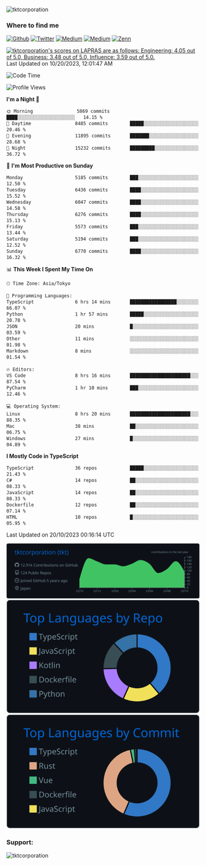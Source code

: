 <p align="left"> <img src="https://komarev.com/ghpvc/?username=tktcorporation&label=Profile%20views&color=0e75b6&style=flat" alt="tktcorporation" /> </p>

<h3>Where to find me</h3>
<p>
<a href="https://github.com/tktcorporation" target="_blank"><img alt="Github" src="https://img.shields.io/badge/GitHub-%2312100E.svg?&style=for-the-badge&logo=Github&logoColor=white" /></a>
<a href="https://twitter.com/tktcorporation" target="_blank"><img alt="Twitter" src="https://img.shields.io/badge/twitter-%231DA1F2.svg?&style=for-the-badge&logo=twitter&logoColor=white" /></a>
<a href="https://www.linkedin.com/in/tktcorporation" target="_blank"><img alt="Medium" src="https://img.shields.io/badge/linkdin-0a66c2.svg?&style=for-the-badge&logo=linkedin&logoColor=white" /></a>
<a href="https://qiita.com/tktcorporation" target="_blank"><img alt="Medium" src="https://img.shields.io/badge/qiita-55C500.svg?&style=for-the-badge&logo=qiita&logoColor=white" /></a>
<a href="https://zenn.dev/tktcorporation" target="_blank"><img alt="Zenn" src="https://img.shields.io/badge/Zenn-3EA8FF.svg?&style=for-the-badge&logo=Zenn&logoColor=white" /></a>
</p>

<!--START_SECTION:lapras-card-->
<p ><a href="https://lapras.com/public/tktcorporation" target="_blank" rel="noopener noreferrer"><img alt="tktcorporation's scores on LAPRAS are as follows: Engineering: 4.05 out of 5.0, Business: 3.48 out of 5.0, Influence: 3.59 out of 5.0." src="https://lapras-card-generator.vercel.app/api/svg?e=4.05&b=3.48&i=3.59&b1=%23232323&b2=%236d6d6d&i1=%23212121&i2=%23818181&l=en" width="300" ></a>  
Last Updated on 10/20/2023, 12:01:47 AM</p>
<!--END_SECTION:lapras-card-->
  
<!--START_SECTION:waka-->
![Code Time](http://img.shields.io/badge/Code%20Time-1%2C183%20hrs%2027%20mins-blue)

![Profile Views](http://img.shields.io/badge/Profile%20Views-1-blue)

**I'm a Night 🦉** 

```text
🌞 Morning                5869 commits        ████░░░░░░░░░░░░░░░░░░░░░   14.15 % 
🌆 Daytime                8485 commits        █████░░░░░░░░░░░░░░░░░░░░   20.46 % 
🌃 Evening                11895 commits       ███████░░░░░░░░░░░░░░░░░░   28.68 % 
🌙 Night                  15232 commits       █████████░░░░░░░░░░░░░░░░   36.72 % 
```
📅 **I'm Most Productive on Sunday** 

```text
Monday                   5185 commits        ███░░░░░░░░░░░░░░░░░░░░░░   12.50 % 
Tuesday                  6436 commits        ████░░░░░░░░░░░░░░░░░░░░░   15.52 % 
Wednesday                6047 commits        ████░░░░░░░░░░░░░░░░░░░░░   14.58 % 
Thursday                 6276 commits        ████░░░░░░░░░░░░░░░░░░░░░   15.13 % 
Friday                   5573 commits        ███░░░░░░░░░░░░░░░░░░░░░░   13.44 % 
Saturday                 5194 commits        ███░░░░░░░░░░░░░░░░░░░░░░   12.52 % 
Sunday                   6770 commits        ████░░░░░░░░░░░░░░░░░░░░░   16.32 % 
```


📊 **This Week I Spent My Time On** 

```text
🕑︎ Time Zone: Asia/Tokyo

💬 Programming Languages: 
TypeScript               6 hrs 14 mins       █████████████████░░░░░░░░   66.07 % 
Python                   1 hr 57 mins        █████░░░░░░░░░░░░░░░░░░░░   20.78 % 
JSON                     20 mins             █░░░░░░░░░░░░░░░░░░░░░░░░   03.59 % 
Other                    11 mins             ░░░░░░░░░░░░░░░░░░░░░░░░░   01.98 % 
Markdown                 8 mins              ░░░░░░░░░░░░░░░░░░░░░░░░░   01.54 % 

🔥 Editors: 
VS Code                  8 hrs 16 mins       ██████████████████████░░░   87.54 % 
PyCharm                  1 hr 10 mins        ███░░░░░░░░░░░░░░░░░░░░░░   12.46 % 

💻 Operating System: 
Linux                    8 hrs 20 mins       ██████████████████████░░░   88.35 % 
Mac                      38 mins             ██░░░░░░░░░░░░░░░░░░░░░░░   06.75 % 
Windows                  27 mins             █░░░░░░░░░░░░░░░░░░░░░░░░   04.89 % 
```

**I Mostly Code in TypeScript** 

```text
TypeScript               36 repos            █████░░░░░░░░░░░░░░░░░░░░   21.43 % 
C#                       14 repos            ██░░░░░░░░░░░░░░░░░░░░░░░   08.33 % 
JavaScript               14 repos            ██░░░░░░░░░░░░░░░░░░░░░░░   08.33 % 
Dockerfile               12 repos            ██░░░░░░░░░░░░░░░░░░░░░░░   07.14 % 
HTML                     10 repos            █░░░░░░░░░░░░░░░░░░░░░░░░   05.95 % 
```




 Last Updated on 20/10/2023 00:16:14 UTC
<!--END_SECTION:waka-->

[![](https://raw.githubusercontent.com/tktcorporation/tktcorporation/master/profile-summary-card-output/github_dark/0-profile-details.svg)](https://github.com/vn7n24fzkq/github-profile-summary-cards)
[![](https://raw.githubusercontent.com/tktcorporation/tktcorporation/master/profile-summary-card-output/github_dark/1-repos-per-language.svg)](https://github.com/vn7n24fzkq/github-profile-summary-cards) [![](https://raw.githubusercontent.com/tktcorporation/tktcorporation/master/profile-summary-card-output/github_dark/2-most-commit-language.svg)](https://github.com/vn7n24fzkq/github-profile-summary-cards)

<h3 align="left">Support:</h3>
<p><a href="https://www.buymeacoffee.com/tktcorporation"> <img align="left" src="https://cdn.buymeacoffee.com/buttons/v2/default-yellow.png" height="50" width="210" alt="tktcorporation" /></a></p><br><br>
